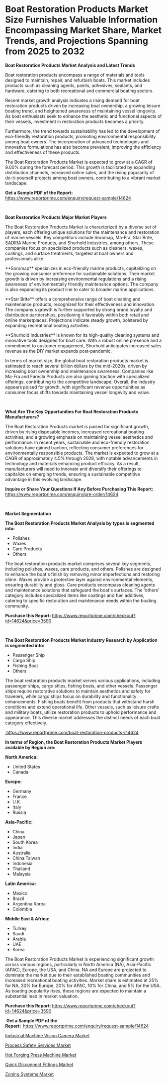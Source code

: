<p><h1>Boat Restoration Products Market Size Furnishes Valuable Information Encompassing Market Share, Market Trends, and Projections Spanning from 2025 to 2032</h1></p><p><strong>Boat Restoration Products Market Analysis and Latest Trends</strong></p>
<p><p>Boat restoration products encompass a range of materials and tools designed to maintain, repair, and refurbish boats. This market includes products such as cleaning agents, paints, adhesives, sealants, and hardware, catering to both recreational and commercial boating sectors. </p><p>Recent market growth analysis indicates a rising demand for boat restoration products driven by increasing boat ownership, a growing leisure boating trend, and heightened awareness of maintaining vessel longevity. As boat enthusiasts seek to enhance the aesthetic and functional aspects of their vessels, investment in restoration products becomes a priority. </p><p>Furthermore, the trend towards sustainability has led to the development of eco-friendly restoration products, promoting environmental responsibility among boat owners. The incorporation of advanced technologies and innovative formulations has also become prevalent, improving the efficiency and effectiveness of these products.</p><p>The Boat Restoration Products Market is expected to grow at a CAGR of 9.00% during the forecast period. This growth is facilitated by expanding distribution channels, increased online sales, and the rising popularity of do-it-yourself projects among boat owners, contributing to a vibrant market landscape.</p></p>
<p><strong>Get a Sample PDF of the Report:&nbsp;</strong> <a href="https://www.reportprime.com/enquiry/request-sample/14624?utm_campaign=1877&utm_medium=2&utm_source=Github&utm_content=ia&utm_term=20032025&utm_id=boat-restoration-products">https://www.reportprime.com/enquiry/request-sample/14624</a></p>
<p>&nbsp;</p>
<p><strong>Boat Restoration Products Major Market Players</strong></p>
<p><p>The Boat Restoration Products Market is characterized by a diverse set of players, each offering unique solutions for the maintenance and restoration of marine vessels. Key competitors include Soromap, Ma-Fra, Star Brite, SADIRA Marine Products, and Shurhold Industries, among others. These companies focus on specialized products such as cleaners, waxes, coatings, and surface treatments, targeted at boat owners and professionals alike.</p><p>**Soromap** specializes in eco-friendly marine products, capitalizing on the growing consumer preference for sustainable solutions. Their market growth is driven by increasing environmental regulations and a rising awareness of environmentally friendly maintenance options. The company is also expanding its product line to cater to broader marine applications.</p><p>**Star Brite** offers a comprehensive range of boat cleaning and maintenance products, recognized for their effectiveness and innovation. The company's growth is further supported by strong brand loyalty and distribution partnerships, positioning it favorably within both retail and online marketplaces. Projections indicate steady growth, bolstered by expanding recreational boating activities.</p><p>**Shurhold Industries** is known for its high-quality cleaning systems and innovative tools designed for boat care. With a robust online presence and a commitment to customer engagement, Shurhold anticipates increased sales revenue as the DIY market expands post-pandemic. </p><p>In terms of market size, the global boat restoration products market is estimated to reach several billion dollars by the mid-2020s, driven by increasing boat ownership and maintenance awareness. Companies like Ma-Fra and Farecla Products are also gaining traction with specialized offerings, contributing to the competitive landscape. Overall, the industry appears poised for growth, with significant revenue opportunities as consumer focus shifts towards maintaining vessel longevity and value.</p></p>
<p>&nbsp;</p>
<p><strong>What Are The Key Opportunities For Boat Restoration Products Manufacturers?</strong></p>
<p><p>The Boat Restoration Products market is poised for significant growth, driven by rising disposable incomes, increased recreational boating activities, and a growing emphasis on maintaining vessel aesthetics and performance. In recent years, sustainable and eco-friendly restoration solutions have gained traction, reflecting consumer preferences for environmentally responsible products. The market is expected to grow at a CAGR of approximately 4.5% through 2028, with notable advancements in technology and materials enhancing product efficacy. As a result, manufacturers will need to innovate and diversify their offerings to capitalize on emerging trends, ensuring a sustainable competitive advantage in this evolving landscape.</p></p>
<p><strong>Inquire or Share Your Questions If Any Before Purchasing This Report:</strong> <a href="https://www.reportprime.com/enquiry/pre-order/14624?utm_campaign=1877&utm_medium=2&utm_source=Github&utm_content=ia&utm_term=20032025&utm_id=boat-restoration-products">https://www.reportprime.com/enquiry/pre-order/14624</a></p>
<p>&nbsp;</p>
<p><strong>Market Segmentation</strong></p>
<p><strong>The Boat Restoration Products Market Analysis by types is segmented into:</strong></p>
<p><ul><li>Polishes</li><li>Waxes</li><li>Care Products</li><li>Others</li></ul></p>
<p><p>The boat restoration products market comprises several key segments, including polishes, waxes, care products, and others. Polishes are designed to enhance the boat's finish by removing minor imperfections and restoring shine. Waxes provide a protective layer against environmental elements, ensuring durability and gloss. Care products encompass cleaning agents and maintenance solutions that safeguard the boat's surfaces. The 'others' category includes specialized items like coatings and fuel additives, catering to specific restoration and maintenance needs within the boating community.</p></p>
<p><strong>Purchase this Report:&nbsp;</strong><a href="https://www.reportprime.com/checkout?id=14624&price=3590&utm_campaign=1877&utm_medium=2&utm_source=Github&utm_content=ia&utm_term=20032025&utm_id=boat-restoration-products">https://www.reportprime.com/checkout?id=14624&price=3590</a></p>
<p>&nbsp;</p>
<p><strong>The Boat Restoration Products Market Industry Research by Application is segmented into:</strong></p>
<p><ul><li>Passenger Ship</li><li>Cargo Ship</li><li>Fishing Boat</li><li>Others</li></ul></p>
<p><p>The boat restoration products market serves various applications, including passenger ships, cargo ships, fishing boats, and other vessels. Passenger ships require restorative solutions to maintain aesthetics and safety for travelers, while cargo ships focus on durability and functionality enhancements. Fishing boats benefit from products that withstand harsh conditions and extend operational life. Other vessels, such as leisure crafts and military boats, utilize restoration products to uphold performance and appearance. This diverse market addresses the distinct needs of each boat category effectively.</p></p>
<p><a href="https://www.reportprime.com/boat-restoration-products-r14624?utm_campaign=1877&utm_medium=2&utm_source=Github&utm_content=ia&utm_term=20032025&utm_id=boat-restoration-products">&nbsp;https://www.reportprime.com/boat-restoration-products-r14624</a></p>
<p><strong>In terms of Region, the Boat Restoration Products Market Players available by Region are:</strong></p>
<p>
    <p> <strong> North America: </strong>
        <ul>
            <li>United States</li>
            <li>Canada</li>
        </ul>
        </p> 
    <p> <strong> Europe: </strong>
        <ul>
            <li>Germany</li>
            <li>France</li>
            <li>U.K.</li>
            <li>Italy</li>
            <li>Russia</li>
        </ul>
        </p> 
    <p> <strong> Asia-Pacific: </strong>
        <ul>
            <li>China</li>
            <li>Japan</li>
            <li>South Korea</li>
            <li>India</li>
            <li>Australia</li>
            <li>China Taiwan</li>
            <li>Indonesia</li>
            <li>Thailand</li>
            <li>Malaysia</li>
        </ul>
        </p> 
    <p> <strong> Latin America: </strong>
        <ul>
            <li>Mexico</li>
            <li>Brazil</li>
            <li>Argentina Korea</li>
            <li>Colombia</li>
        </ul>
        </p> 
    <p> <strong> Middle East & Africa: </strong>
        <ul>
            <li>Turkey</li>
            <li>Saudi</li>
            <li>Arabia</li>
            <li>UAE</li>
            <li>Korea</li>
        </ul>
    </p>
    </p>
<p><p>The Boat Restoration Products Market is experiencing significant growth across various regions, particularly in North America (NA), Asia-Pacific (APAC), Europe, the USA, and China. NA and Europe are projected to dominate the market due to their established boating communities and increased recreational boating activities. Market share is estimated at 35% for NA, 30% for Europe, 20% for APAC, 10% for China, and 5% for the USA. As boating popularity rises, these regions are expected to maintain a substantial lead in market valuation.</p></p>
<p><strong>Purchase this Report: </strong><a href="https://www.reportprime.com/checkout?id=14624&price=3590&utm_campaign=1877&utm_medium=2&utm_source=Github&utm_content=ia&utm_term=20032025&utm_id=boat-restoration-products">https://www.reportprime.com/checkout?id=14624&price=3590</a></p>
<p>&nbsp;<strong>Get a Sample PDF of the Report:&nbsp;&nbsp;</strong><a href="https://www.reportprime.com/enquiry/request-sample/14624?utm_campaign=1877&utm_medium=2&utm_source=Github&utm_content=ia&utm_term=20032025&utm_id=boat-restoration-products">https://www.reportprime.com/enquiry/request-sample/14624</a></p>
<p><strong></strong></p>
<p><p><a href="https://www.linkedin.com/pulse/factors-affecting-industrial-machine-vision-cameramarket-kdsbc?utm_campaign=1877&utm_medium=2&utm_source=Github&utm_content=ia&utm_term=20032025&utm_id=boat-restoration-products">Industrial Machine Vision Camera Market</a></p><p><a href="https://github.com/neiridionna/Market-Research-Report-List-1/blob/main/process-safety-services-market.md?utm_campaign=1877&utm_medium=2&utm_source=Github&utm_content=ia&utm_term=20032025&utm_id=boat-restoration-products">Process Safety Services Market</a></p><p><a href="https://www.linkedin.com/pulse/global-hot-forging-press-machine-market-insights-size-share-x84sc?utm_campaign=1877&utm_medium=2&utm_source=Github&utm_content=ia&utm_term=20032025&utm_id=boat-restoration-products">Hot Forging Press Machine Market</a></p><p><a href="https://www.linkedin.com/pulse/quick-disconnect-fittings-market-share-analysis-144-cagr-growth-h1xic?utm_campaign=1877&utm_medium=2&utm_source=Github&utm_content=ia&utm_term=20032025&utm_id=boat-restoration-products">Quick Disconnect Fittings Market</a></p><p><a href="https://github.com/oeungcolesh0/Market-Research-Report-List-1/blob/main/zoning-systems-market.md?utm_campaign=1877&utm_medium=2&utm_source=Github&utm_content=ia&utm_term=20032025&utm_id=boat-restoration-products">Zoning Systems Market</a></p></p>